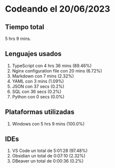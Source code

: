 # Codeando el 20/06/2023

## Tiempo total
5 hrs 9 mins.

## Lenguajes usados
1. TypeScript con 4 hrs 36 mins (89.46%)
1. Nginx configuration file con 20 mins (6.72%)
1. Markdown con 7 mins (2.32%)
1. YAML con 3 mins (1.09%)
1. JSON con 37 secs (0.2%)
1. SQL con 36 secs (0.2%)
1. Python con 0 secs (0.0%)

## Plataformas utilizadas
1. Windows con 5 hrs 9 mins (100.0%)

## IDEs
1. VS Code un total de 5:01:28 (97.48%)
1. Obsidian un total de 0:07:10 (2.32%)
1. DBeaver un total de 0:00:36 (0.2%)
